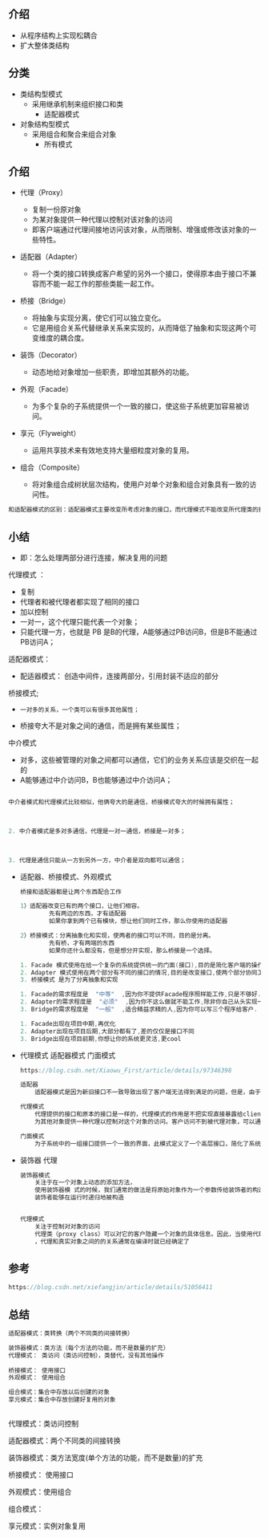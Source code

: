 ## 介绍

* 从程序结构上实现松耦合
* 扩大整体类结构

## 分类

*   类结构型模式
    *   采用继承机制来组织接口和类
        *   适配器模式
*   对象结构型模式
    *   采用组合和聚合来组合对象
        *   所有模式

## 介绍

*   代理（Proxy）
    *   复制一份原对象
    *   为某对象提供一种代理以控制对该对象的访问
    *   即客户端通过代理间接地访问该对象，从而限制、增强或修改该对象的一些特性。
    
*   适配器（Adapter）
    *   将一个类的接口转换成客户希望的另外一个接口，使得原本由于接口不兼容而不能一起工作的那些类能一起工作。

*   桥接（Bridge）
    *   将抽象与实现分离，使它们可以独立变化。
    *   它是用组合关系代替继承关系来实现的，从而降低了抽象和实现这两个可变维度的耦合度。

*   装饰（Decorator）
    *   动态地给对象增加一些职责，即增加其额外的功能。

*   外观（Facade）
    *   为多个复杂的子系统提供一个一致的接口，使这些子系统更加容易被访问。

*   享元（Flyweight）
    *   运用共享技术来有效地支持大量细粒度对象的复用。

*   组合（Composite）
    *   将对象组合成树状层次结构，使用户对单个对象和组合对象具有一致的访问性。



```go
和适配器模式的区别：适配器模式主要改变所考虑对象的接口，而代理模式不能改变所代理类的接口。 2、和装饰器模式的区别：装饰器模式为了增强功能，而代理模式是为了加以控制。 
```





## 小结

*   即：怎么处理两部分进行连接，解决复用的问题  

代理模式 ： 

*   复制
*   代理者和被代理者都实现了相同的接口
*   加以控制
*   一对一，这个代理只能代表一个对象；
*   只能代理一方，也就是 PB 是B的代理，A能够通过PB访问B，但是B不能通过PB访问A；



适配器模式：

*   配适器模式： 创造中间件，连接两部分，引用封装不适应的部分

桥接模式;

*     一对多的关系，一个类可以有很多其他属性；
*   桥接夸大不是对象之间的通信，而是拥有某些属性；

中介模式

*   对多，这些被管理的对象之间都可以通信，它们的业务关系应该是交织在一起的
*   A能够通过中介访问B，B也能够通过中介访问A；

```go

中介者模式和代理模式比较相似，他俩夸大的是通信，桥接模式夸大的时候拥有属性；

    

2. 中介者模式是多对多通信，代理是一对一通信，桥接是一对多；

    

3. 代理是通信只能从一方到另外一方，中介者是双向都可以通信；
```



*   适配器、桥接模式、外观模式

    ```go
    桥接和适配器都是让两个东西配合工作
    
    1）适配器改变已有的两个接口，让他们相容。
    		先有两边的东西，才有适配器
    		如果你拿到两个已有模块，想让他们同时工作，那么你使用的适配器
    
    2）桥接模式：分离抽象化和实现，使两者的接口可以不同，目的是分离。
    		先有桥，才有两端的东西
    		如果你还什么都没有，但是想分开实现，那么桥接是一个选择。
    
    1. Facade 模式使用在给一个复杂的系统提供统一的门面(接口),目的是简化客户端的操作,但并没有改变接口.
    2. Adapter 模式使用在两个部分有不同的接口的情况,目的是改变接口,使两个部分协同工作
    3. 桥接模式 是为了分离抽象和实现
    
    1. Facade的需求程度是  "中等"  ,因为你不提供Facade程序照样能工作,只是不够好.
    2. Adapter的需求程度是  "必须"  ,因为你不这么做就不能工作,除非你自己从头实现一个.
    3. Bridge的需求程度是  "一般"  ,适合精益求精的人,因为你可以写三个程序给客户.
    
    1. Facade出现在项目中期,再优化
    2. Adapter出现在项目后期,大部分都有了,差的仅仅是接口不同
    3. Bridge出现在项目前期,你想让你的系统更灵活,更cool
    ```

    



*   代理模式 适配器模式 门面模式

    ```go
    https://blog.csdn.net/Xiaowu_First/article/details/97346398
    
    适配器
    	适配器模式是因为新旧接口不一致导致出现了客户端无法得到满足的问题，但是，由于旧的接口是不能被完全重构掉的，因为我们还想使用实现了这个接口的一些服务。那么为了使用以前实现旧接口的服务，我们就应该把新的接口转换成旧接口；实现这个转换的类就是抽象意义的转换器；
    
    代理模式
    	代理提供的接口和原本的接口是一样的，代理模式的作用是不把实现直接暴露给client，而是通过代理这个层，代理能够做一些处理；
    	为其他对象提供一种代理以控制对这个对象的访问。客户访问不到被代理对象，可以通过代理对象间接的访问；代理对象可以对上次的访问结果进行缓存，下次有相同的请求时可以直接返回缓存而不用去访问被代理对象；代理对象可以拒绝没有访问权限的用户，使其不能访问被代理对象；
    
    门面模式
    	为子系统中的一组接口提供一个一致的界面，此模式定义了一个高层接口，简化了系统的使
    ```

*   装饰器  代理

    ```go
    装饰器模式
    	关注于在一个对象上动态的添加方法，
    	使用装饰器模 式的时候，我们通常的做法是将原始对象作为一个参数传给装饰者的构造器。
    	装饰者能够在运行时递归地被构造
    
    
    代理模式
    	关注于控制对对象的访问
    	代理类（proxy class）可以对它的客户隐藏一个对象的具体信息。因此，当使用代理模式的时候，我们常常在一个代理类中创建一个对象的实例
    	，代理和真实对象之间的的关系通常在编译时就已经确定了
    ```

    

## 参考

```go
https://blog.csdn.net/xiefangjin/article/details/51056411
```



## 总结

```java
适配器模式：类转换（两个不同类的间接转换）

装饰器模式：类方法（每个方法的功能，而不是数量的扩充）
代理模式： 类访问（类访问控制），类替代，没有其他操作
    
桥接模式： 使用接口
外观模式： 使用组合

组合模式：集合中存放以后创建的对象
享元模式：集合中存放创建好复用的对象
    
```







































代理模式：类访问控制

适配器模式：两个不同类的间接转换

装饰器模式：类方法宽度(单个方法的功能，而不是数量)的扩充

桥接模式： 使用接口

外观模式：使用组合

组合模式： 

享元模式：实例对象复用